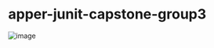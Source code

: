 # apper-junit-capstone-group3
![image](https://github.com/ding103092/apper-junit-capstone-group3/assets/46555394/246e8b7a-46d6-4373-b453-252246e1675b)
